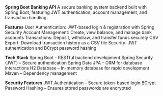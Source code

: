 **Spring Boot Banking API**
A secure banking system backend built with Spring Boot, featuring JWT authentication, account management, and transaction handling.

**Features**
 User Authentication: JWT-based login & registration with Spring Security
 Account Management: Create, view balance, and manage bank accounts
 Transactions: Deposit, withdraw, and transfer funds securely
 CSV Export: Download transaction history as a CSV file
 Security: JWT authentication and BCrypt password hashing

**Tech Stack**
 Spring Boot – RESTful backend development
 Spring Security (JWT) – Secure authentication
 Spring Data JPA – ORM for database interactions
 H2 Database – In-memory database for rapid development
 Maven – Dependency management

**Security Features**
 JWT Authentication – Secure token-based login
 BCrypt Password Hashing – Ensures stored passwords are encrypted
